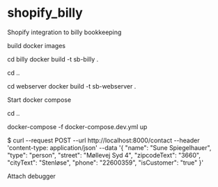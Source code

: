 # shopify_billy
Shopify integration to billy bookkeeping


build docker images

cd billy
docker build -t sb-billy .

cd ..

cd webserver
docker build -t sb-webserver .


Start docker compose

cd ..

docker-compose -f docker-compose.dev.yml up

$ curl --request POST --url http://localhost:8000/contact --header 'content-type: application/json' --data '{ "name": "Sune Spiegelhauer", "type": "person", "street": "Møllevej Syd 4", "zipcodeText": "3660", "cityText": "Stenløse", "phone": "22600359", "isCustomer": "true" }'


Attach debugger

